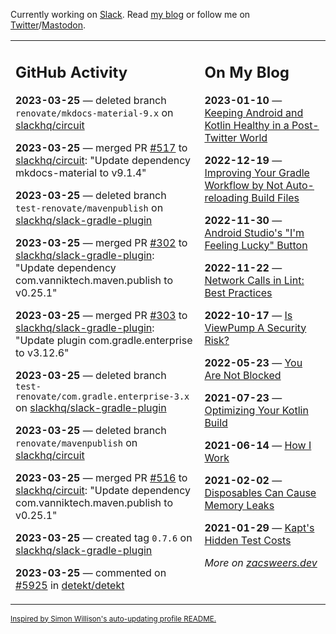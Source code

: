 Currently working on [Slack](https://slack.com/). Read [my blog](https://zacsweers.dev/) or follow me on [Twitter](https://twitter.com/ZacSweers)/[Mastodon](https://hachyderm.io/@ZacSweers).

<table><tr><td valign="top" width="60%">

## GitHub Activity
<!-- githubActivity starts -->
**2023-03-25** — deleted branch `renovate/mkdocs-material-9.x` on [slackhq/circuit](https://github.com/slackhq/circuit)

**2023-03-25** — merged PR [#517](https://github.com/slackhq/circuit/pull/517) to [slackhq/circuit](https://github.com/slackhq/circuit): "Update dependency mkdocs-material to v9.1.4"

**2023-03-25** — deleted branch `test-renovate/mavenpublish` on [slackhq/slack-gradle-plugin](https://github.com/slackhq/slack-gradle-plugin)

**2023-03-25** — merged PR [#302](https://github.com/slackhq/slack-gradle-plugin/pull/302) to [slackhq/slack-gradle-plugin](https://github.com/slackhq/slack-gradle-plugin): "Update dependency com.vanniktech.maven.publish to v0.25.1"

**2023-03-25** — merged PR [#303](https://github.com/slackhq/slack-gradle-plugin/pull/303) to [slackhq/slack-gradle-plugin](https://github.com/slackhq/slack-gradle-plugin): "Update plugin com.gradle.enterprise to v3.12.6"

**2023-03-25** — deleted branch `test-renovate/com.gradle.enterprise-3.x` on [slackhq/slack-gradle-plugin](https://github.com/slackhq/slack-gradle-plugin)

**2023-03-25** — deleted branch `renovate/mavenpublish` on [slackhq/circuit](https://github.com/slackhq/circuit)

**2023-03-25** — merged PR [#516](https://github.com/slackhq/circuit/pull/516) to [slackhq/circuit](https://github.com/slackhq/circuit): "Update dependency com.vanniktech.maven.publish to v0.25.1"

**2023-03-25** — created tag `0.7.6` on [slackhq/slack-gradle-plugin](https://github.com/slackhq/slack-gradle-plugin)

**2023-03-25** — commented on [#5925](https://github.com/detekt/detekt/issues/5925#issuecomment-1483918113) in [detekt/detekt](https://github.com/detekt/detekt)
<!-- githubActivity ends -->
</td><td valign="top" width="40%">

## On My Blog
<!-- blog starts -->
**2023-01-10** — [Keeping Android and Kotlin Healthy in a Post-Twitter World](https://www.zacsweers.dev/keeping-android-healthy/)

**2022-12-19** — [Improving Your Gradle Workflow by Not Auto-reloading Build Files](https://www.zacsweers.dev/improving-your-workflow-by-not-auto-reloading-build-files/)

**2022-11-30** — [Android Studio's "I'm Feeling Lucky" Button](https://www.zacsweers.dev/android-studios-im-feeling-lucky-button/)

**2022-11-22** — [Network Calls in Lint: Best Practices](https://www.zacsweers.dev/network-calls-in-lint-best-practices/)

**2022-10-17** — [Is ViewPump A Security Risk?](https://www.zacsweers.dev/is-viewpump-a-security-risk/)

**2022-05-23** — [You Are Not Blocked](https://www.zacsweers.dev/you-are-not-blocked/)

**2021-07-23** — [Optimizing Your Kotlin Build](https://www.zacsweers.dev/optimizing-your-kotlin-build/)

**2021-06-14** — [How I Work](https://www.zacsweers.dev/how-i-work/)

**2021-02-02** — [Disposables Can Cause Memory Leaks](https://www.zacsweers.dev/disposables-can-cause-memory-leaks/)

**2021-01-29** — [Kapt's Hidden Test Costs](https://www.zacsweers.dev/kapts-hidden-test-costs/)
<!-- blog ends -->
_More on [zacsweers.dev](https://zacsweers.dev/)_
</td></tr></table>

<sub><a href="https://simonwillison.net/2020/Jul/10/self-updating-profile-readme/">Inspired by Simon Willison's auto-updating profile README.</a></sub>